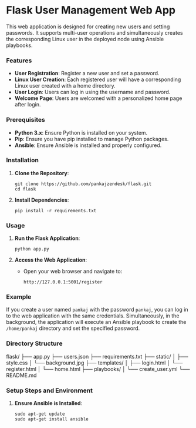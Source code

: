 # Flask User Management Web App

This web application is designed for creating new users and setting passwords. It supports multi-user operations and simultaneously creates the corresponding Linux user in the deployed node using Ansible playbooks.

### Features

- **User Registration**: Register a new user and set a password.
- **Linux User Creation**: Each registered user will have a corresponding Linux user created with a home directory.
- **User Login**: Users can log in using the username and password.
- **Welcome Page**: Users are welcomed with a personalized home page after login.

### Prerequisites

- **Python 3.x**: Ensure Python is installed on your system.
- **Pip**: Ensure you have pip installed to manage Python packages.
- **Ansible**: Ensure Ansible is installed and properly configured.

### Installation

1. **Clone the Repository**:
    ```shell
    git clone https://github.com/pankajzendesk/flask.git
    cd flask
    ```

2. **Install Dependencies**:
    ```shell
    pip install -r requirements.txt
    ```

### Usage

1. **Run the Flask Application**:
    ```shell
    python app.py
    ```

2. **Access the Web Application**:
    - Open your web browser and navigate to: 
      ```
      http://127.0.0.1:5001/register
      ```

### Example

If you create a user named `pankaj` with the password `pankaj`, you can log in to the web application with the same credentials. Simultaneously, in the background, the application will execute an Ansible playbook to create the `/home/pankaj` directory and set the specified password.

### Directory Structure
flask/
├── app.py
├── users.json
├── requirements.txt
├── static/
│   ├── style.css
│   └── background.jpg
├── templates/
│   ├── login.html
│   └── register.html
│   └── home.html
├── playbooks/
│   └── create_user.yml
└── README.md


### Setup Steps and Environment

1. **Ensure Ansible is Installed**:
   ```shell
   sudo apt-get update
   sudo apt-get install ansible
